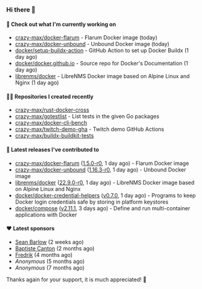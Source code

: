 ### Hi there 👋

#### 👷 Check out what I'm currently working on

- [crazy-max/docker-flarum](https://github.com/crazy-max/docker-flarum) - Flarum Docker image (today)
- [crazy-max/docker-unbound](https://github.com/crazy-max/docker-unbound) - Unbound Docker image (today)
- [docker/setup-buildx-action](https://github.com/docker/setup-buildx-action) - GitHub Action to set up Docker Buildx (1 day ago)
- [docker/docker.github.io](https://github.com/docker/docker.github.io) - Source repo for Docker&#39;s Documentation (1 day ago)
- [librenms/docker](https://github.com/librenms/docker) - LibreNMS Docker image based on Alpine Linux and Nginx (1 day ago)

#### 👨‍💻 Repositories I created recently

- [crazy-max/rust-docker-cross](https://github.com/crazy-max/rust-docker-cross)
- [crazy-max/gotestlist](https://github.com/crazy-max/gotestlist) - List tests in the given Go packages
- [crazy-max/docker-cli-bench](https://github.com/crazy-max/docker-cli-bench)
- [crazy-max/twitch-demo-gha](https://github.com/crazy-max/twitch-demo-gha) - Twitch demo GitHub Actions
- [crazy-max/buildx-buildkit-tests](https://github.com/crazy-max/buildx-buildkit-tests)

#### 🚀 Latest releases I've contributed to

- [crazy-max/docker-flarum](https://github.com/crazy-max/docker-flarum) ([1.5.0-r0](https://github.com/crazy-max/docker-flarum/releases/tag/1.5.0-r0), 1 day ago) - Flarum Docker image
- [crazy-max/docker-unbound](https://github.com/crazy-max/docker-unbound) ([1.16.3-r0](https://github.com/crazy-max/docker-unbound/releases/tag/1.16.3-r0), 1 day ago) - Unbound Docker image
- [librenms/docker](https://github.com/librenms/docker) ([22.9.0-r0](https://github.com/librenms/docker/releases/tag/22.9.0-r0), 1 day ago) - LibreNMS Docker image based on Alpine Linux and Nginx
- [docker/docker-credential-helpers](https://github.com/docker/docker-credential-helpers) ([v0.7.0](https://github.com/docker/docker-credential-helpers/releases/tag/v0.7.0), 1 day ago) - Programs to keep Docker login credentials safe by storing in platform keystores
- [docker/compose](https://github.com/docker/compose) ([v2.11.1](https://github.com/docker/compose/releases/tag/v2.11.1), 3 days ago) - Define and run multi-container applications with Docker

#### ❤️ Latest sponsors
- [Sean Barlow](https://github.com/woolrab6) (2 weeks ago)
- [Baptiste Canton](https://github.com/batmac) (2 months ago)
- [Fredrik](https://github.com/fredrikscode) (4 months ago)
- _Anonymous_ (5 months ago)
- _Anonymous_ (7 months ago)

Thanks again for your support, it is much appreciated! 🙏
